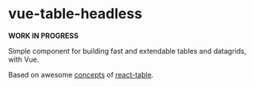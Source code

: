 # vue-table-headless
**WORK IN PROGRESS**

Simple component for building fast and extendable tables and datagrids, with Vue.

Based on awesome [concepts](https://github.com/tannerlinsley/react-table/blob/master/docs/concepts.md) of [react-table](https://github.com/tannerlinsley/react-table).
